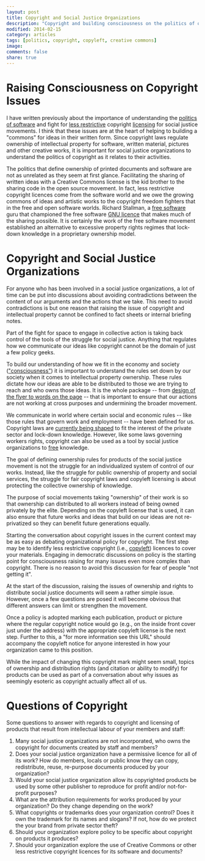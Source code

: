 ```yaml
---
layout: post
title: Copyright and Social Justice Organizations
description: "Copyright and building consciousness on the politics of ownership and copyright should be part of the struggle for social just for all organizations."
modified: 2014-02-15
category: articles
tags: [politics, copyright, copyleft, creative commons]
image:
comments: false
share: true
---
```


# Raising Consciousness on Copyright Issues


I have written previously about the importance of understanding the [politics of software](http://citizenspress.github.io/articles/Politics-and-Software/) and fight for [less restrictive](http://citizenspress.org/editorials/copyright-academy) copyright [licensing](http://citizenspress.org/editorials/openaccess) for social justice movements. I think that these issues are at the heart of helping to building a "commons" for ideas in their written form. Since copyright laws regulate ownership of intellectual property for software, written material, pictures and other creative works, it is important for social justice organizations to understand the politics of copyright as it relates to their activities.

The politics that define ownership of printed documents and software are not as unrelated as they seem at first glance. Facilitating the sharing of written ideas with a Creative Commons license is the kid brother to the sharing code in the open source movement. In fact, less restrictive copyright licences come from the software world and we owe the growing commons of ideas and artistic works to the copyright freedom fighters that in the free and open software worlds. Richard Stallman, a [free software](https://gnu.org/philosophy/15-years-of-free-software.html) guru that championed the free software [GNU licence](https://gnu.org/licenses/gpl.html) that makes much of the sharing possible. It is certainly the work of the free software movement established an alternative to excessive property rights regimes that lock-down knowledge in a proprietary ownership model.


# Copyright and Social Justice Organizations

For anyone who has been involved in a social justice organizations, a lot of time can be put into discussions about avoiding contradictions between the content of our arguments and the actions that we take. This need to avoid contradictions is but one reason that raising the issue of copyright and intellectual property cannot be confined to fact sheets or internal briefing notes.

Part of the fight for space to engage in collective action is taking back control of the tools of the struggle for social justice. Anything that regulates how we communicate our ideas like copyright cannot be the domain of just a few policy geeks.

To build our understanding of how we fit in the economy and society \(["consciousness"](https://en.wikipedia.org/wiki/History_and_Class_Consciousness)\) it is important to understand the rules set down by our society when it comes to intellectual property ownership. These rules dictate how our ideas are able to be distributed to those we are trying to reach and who owns those ideas. It is the whole package -- from [design of the flyer to words on the page](https://www.marxists.org/archive/pilling/works/capital/pilling2.htm) -- that is important to ensure that our actions are not working at cross purposes and undermining the broader movement.


We communicate in world where certain social and economic rules -- like those rules that govern work and employment -- have been defined for us. Copyright laws are [currently being shaped](http://www.laquadrature.net/en/the-eu-commissions-outrageous-attempt-to-avoid-copyright-reform) to fit the interest of the private sector and lock-down knowledge. However, like some laws governing workers rights, copyright can also be used as a tool by social justice organizations to [free](https://en.wikipedia.org/wiki/Gratis_versus_libre) knowledge.

The goal of defining ownership rules for products of the social justice movement is not the struggle for an individualized system of control of our works. Instead, like the struggle for public ownership of property and social services, the struggle for fair copyright laws and copyleft licensing is about protecting the collective ownership of knowledge.

The purpose of social movements taking "ownership" of their work is so that ownership can distributed to all workers instead of being owned privately by the elite. Depending on the copyleft license that is used, it can also ensure that future works and ideas that build on our ideas are not re-privatized so they can benefit future generations equally.

Starting the conversation about copyright issues in the current context may be as easy as debating organizational policy for copyright. The first step may be to identify less restrictive copyright \(i.e., [copyleft](http://citizenspress.org/editorials/copyright-academy#section-8)\) licences to cover your materials. Engaging in democratic discussions on policy is the starting point for consciousness raising for many issues even more complex than copyright. There is no reason to avoid this discussion for fear of people "not getting it".

At the start of the discussion, raising the issues of ownership and rights to distribute social justice documents will seem a rather simple issue. However, once a few questions are posed it will become obvious that different answers can limit or strengthen the movement.

Once a policy is adopted marking each publication, product or picture where the regular copyright notice would go (e.g., on the inside front cover just under the address) with the appropriate copyleft license is the next step. Further to this, a "for more information see this URL" should accompany the copyleft notice for anyone interested in how your organization came to this position.

While the impact of changing this copyright mark might seem small, topics of ownership and distribution rights (and citation or ability to modify) for products can be used as part of a conversation about why issues as seemingly esoteric as copyright actually affect all of us.


# Questions of Copyright

Some questions to answer with regards to copyright and licensing of products that result from intellectual labour of your members and staff:

1. Many social justice organizations are not incorporated, who owns the copyright for documents created by staff and members?
2. Does your social justice organization have a permissive licence for all of its work? How do members, locals or public know they can copy, redistribute, reuse, re-purpose documents produced by your organization?
3. Would your social justice organization allow its copyrighted products be used by some other publisher to reproduce for profit and/or not-for-profit purposes?
4. What are the attribution requirements for works produced by your organization? Do they change depending on the work?
5. What copyrights or trademarks does your organization control? Does it own the trademark for its names and slogans? If not, how do we protect the your brand from private sector theft?
6. Should your organization explore policy to be specific about copyright on products it produces?
7. Should your organization explore the use of Creative Commons or other less restrictive copyright licences for its software and documents?
